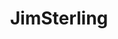 ---
title: JimSterling
crosslinks:
- NintendoSwitch
- gaming
- Gamingcirclejerk
- Games
- Steam
- KotakuInAction
- SidAlpha
- pcmasterrace
- DotA2
- IAmA
- shittykickstarters
- WorldofTanks
- copypasta
- skyrimmods
- xkcd
- ExplainMyDownvotes
- gamedev
- modpiracy
- GamerGhazi
- stanisms
---